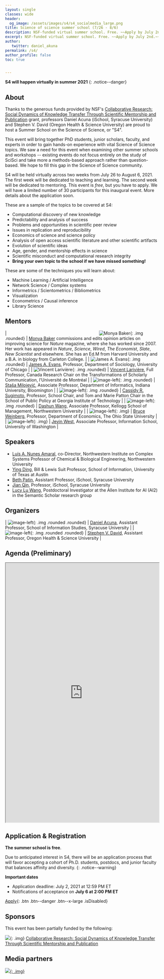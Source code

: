 ```yaml
---
layout: single
classes: wide
header:  
  og_image: /assets/images/s4/s4_socialmedia_large.png
title: Science of science summer school (7/26 - 8/6)
description: NSF-funded virtual summer school. Free. ~~Apply by July 2nd.~~
excerpt: NSF-funded virtual summer school. Free. ~~Apply by July 2nd.~~
author:
   twitter: daniel_akuna
permalink: /s4/
author_profile: false
toc: true


---
```


**S4 will happen virtually in summer 2021**
{: .notice--danger}

## About
Thanks to the generous funds provided by NSF's [Collaborative Research: Social Dynamics of Knowledge Transfer Through Scientific Mentorship and Publication](https://www.nsf.gov/awardsearch/showAward?AWD_ID=1933803) grant, professors Daniel Acuna (iSchool, Syracuse University) and Stephen V. David (Oregon Health & Science University) are proud to host a Summer School on the Science of Science, or "S4".

This event will bring together PhD students, junior scholars, faculty, and experts in order to gain hands-on experience with vital Science of Science topics. We saw a need for this event when examining other summer schools and workshops -- existing events do not focus entirely on the study of SciSci and take more a methods-based approach rather than question-based. We hope to fill this gap in the Science of Science community.

S4 will be held virtually across two weeks from July 26 to August 6, 2021. The first week will be dedicated to teaching and learning. The second week will be dedicated to mentoring. This event is *free*, but you have to apply. We will have a limited number of 30 participants for this inaugural event. More details about the application soon.

These are a sample of the topics to be covered at S4:

- Computational discovery of new knowledge
- Predictability and analysis of success
- Problems and opportunities in scientific peer review
- Issues in replication and reproducibility
- Economics of science and science policy
- Analysis of open access scientific literature and other scientific artifacts
- Evolution of scientific ideas
- Age, gender, and mentorship effects in science
- Scientific misconduct and computational research integrity
- **Bring your own topic to the school if we have missed something!**

These are some of the techniques you will learn about:

- Machine Learning / Artificial Intelligence
- Network Science / Complex systems
- Informetrics / Scientometrics / Bibliometrics
- Visualization
- Econometrics / Causal inference
- Library Science

## Mentors <a name="confirmed-speakers" href="#confirmed-speakers"><i class="fa fa-link"></i></a>

<style>
.img {
   width:200px;
   /*height:200px;*/
   object-fit:scale-down;

}

.rounded {
    border-radius: .25rem !important;
}

.isDisabled {
  color: currentColor;
  cursor: not-allowed;
  opacity: 0.5;
  text-decoration: none;
  pointer-events: none;
}
</style>

| <img style="width: 300px">![Monya Baker](/assets/images/s4/monya.png){: .img .rounded} | [Monya Baker](https://www.linkedin.com/in/monya-baker-765a544) commissions and edits opinion articles on improving science for _Nature_ magazine, where she has worked since 2007. Her work has appeared in _Nature_, _Science_, _Wired_, _The Economist_, _Slate_, _New Scientist_ and elsewhere. She has an Ed.M from Harvard University and a B.A. in biology from Carleton College. |
| ![James A. Evans](/assets/images/s4/james.jpg){: .img .rounded}  | [James A. Evans](https://sociology.uchicago.edu/directory/james-evans), Professor, Department of Sociology, University of Chicago  |
| ![Vincent Larivière](/assets/images/s4/vLariviere.jpg){: .img .rounded}  | [Vincent Larivière](https://crc.ebsi.umontreal.ca/en/vincent-lariviere/biographie/), Full Professor, Canada Research Chair on the Transformations of Scholarly Communication, l’Université de Montréal  |
| ![image-left](/assets/images/s4/stasa.jpg){: .img .rounded}  | [Staša Milojević](http://homes.sice.indiana.edu/smilojev/), Associate Professor, Department of Informatics, Indiana University, Bloomington  |
| ![image-left](/assets/images/s4/sugimoto.jpg){: .img .rounded}  | [Cassidy R. Sugimoto](https://ella.sice.indiana.edu/~sugimoto/index.php), Professor, School Chair, and Tom and Marie Patton Chair in the School of Public Policy at Georgia Institute of Technology  |
|  ![image-left](/assets/images/s4/dashing-wang.jpg){: .img .rounded} |  [Dashun Wang](https://www.dashunwang.com/), Associate Professor, Kellogg School of Management, Northwestern University |
| ![image-left](/assets/images/s4/weinberg.27.jpg){: .img}  | [Bruce Weinberg](https://economics.osu.edu/people/weinberg.27), Professor, Department of Economics, The Ohio State University  |
| ![image-left](/assets/images/s4/jevinwest.jpg){: .img} | [Jevin West](https://jevinwest.org/), Associate Professor, Information School, University of Washington |

## Speakers <a name="confirmed-talks" href="#confirmed-talks"><i class="fa fa-link"></i></a>

- [Luís A. Nunes Amaral](https://amaral.northwestern.edu/people/amaral/), co-Director, Northwestern Institute on Complex Systems
Professor of Chemical & Biological Engineering, Northwestern University
- [Ying Ding](https://yingding.ischool.utexas.edu/), Bill & Lewis Suit Professor, School of Information, University of Texas at Austin
- [Beth Patin](https://www.equityinformatics.online/), Assistant Professor, iSchool, Syracuse University
- [Jian Qin](http://jianqin.metadataetc.org/), Professor, iSchool, Syracuse University
- [Lucy Lu Wang](https://www.llwang.net/), Postdoctoral Investigator at the Allen Institute for AI (AI2) in the Semantic Scholar research group

## Organizers <a name="organizers" href="#organizers"><i class="fa fa-link"></i></a>

| ![image-left](/assets/images/s4/daniel.png){: .img .rounded .rounded} | [Daniel Acuna](https://acuna.io), Assistant Professor, School of Information Studies, Syracuse University \|
| ![image-left](/assets/images/s4/stephen.jpg){: .img .rounded .rounded} | [Stephen V. David](https://hearingbrain.org/), Assistant Professor, Oregon Health & Science University \|



## Agenda (Preliminary) <a name="agenda" href="#agenda"><i class="fa fa-link"></i></a>

<iframe width="100%" height="850px" src="https://docs.google.com/spreadsheets/d/e/2PACX-1vSUR-4mftmlcHUnJFWpjnGIELL12hNQtGzUxTTmyUUSCfQsOs6FvlDi15N4p4kidTLSL2AVOyAeCeOl/pubhtml?gid=0&amp;single=true&amp;widget=true&amp;headers=false"></iframe>

## Application & Registration <a name="registration" href="#registration"><i class="fa fa-link"></i></a>

**The summer school is free**.

Due to anticipated interest in S4, there will be an application process that will favor accepting a cohort of Ph.D. students, postdocs, and junior faculty that balances affinity and diversity. 
{: .notice--warning}

**Important dates**

-   Application deadline: July 2, 2021 at 12:59 PM ET
-   Notifications of acceptance on **July 6 at 2:00 PM ET**

[Apply](){: .btn .btn--danger .btn--x-large .isDisabled}

## Sponsors <a name="funding" href="#funding"><i class="fa fa-link"></i></a>

This event has been partially funded by the following:

![](https://res-2.cloudinary.com/crunchbase-production/image/upload/c_lpad,h_256,w_256,f_auto,q_auto:eco/v1397179017/fcbae9be2ff6105c3a2f04e4db647eab.jpg){: .img} [Collaborative Research: Social Dynamics of Knowledge Transfer Through Scientific Mentorship and Publication](https://www.nsf.gov/awardsearch/showAward?AWD_ID=1933803)


## Media partners <a name="mediapartners" href="#mediapartners"><i class="fa fa-link"></i></a>

[![](/assets/images/s4/media_partners/ADSA-Logo-Horizontal-FullColor.png){: .img}](https://academicdatascience.org/)